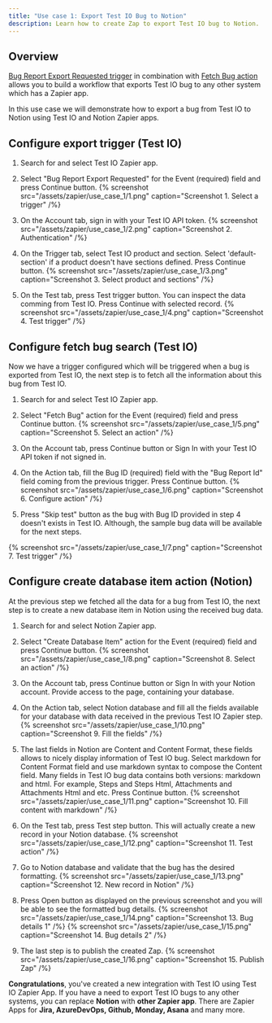 ```yaml
---
title: "Use case 1: Export Test IO Bug to Notion"
description: Learn how to create Zap to export Test IO bug to Notion.
---
```


## Overview

[Bug Report Export Requested trigger](/docs/zapier/triggers#bug-report-export-requested) in combination with [Fetch Bug action](/docs/zapier/actions#fetch-bug) allows you to build a workflow that exports Test IO bug to any other system which has a Zapier app.

In this use case we will demonstrate how to export a bug from Test IO to Notion using Test IO and Notion Zapier apps.

## Configure export trigger (Test IO)

1. Search for and select Test IO Zapier app.
2. Select "Bug Report Export Requested" for the Event (required) field and press Continue button.
   {% screenshot src="/assets/zapier/use_case_1/1.png" caption="Screenshot 1. Select a trigger" /%}

3. On the Account tab, sign in with your Test IO API token.
   {% screenshot src="/assets/zapier/use_case_1/2.png" caption="Screenshot 2. Authentication" /%}

4. On the Trigger tab, select Test IO product and section. Select 'default-section' if a product doesn't have sections defined. Press Continue button.
   {% screenshot src="/assets/zapier/use_case_1/3.png" caption="Screenshot 3. Select product and sections" /%}

5. On the Test tab, press Test trigger button. You can inspect the data comming from Test IO. Press Continue with selected record.
   {% screenshot src="/assets/zapier/use_case_1/4.png" caption="Screenshot 4. Test trigger" /%}

## Configure fetch bug search (Test IO)

Now we have a trigger configured which will be triggered when a bug is exported from Test IO, the next step is to fetch all the information about this bug from Test IO.

1. Search for and select Test IO Zapier app.
2. Select "Fetch Bug" action for the Event (required) field and press Continue button.
   {% screenshot src="/assets/zapier/use_case_1/5.png" caption="Screenshot 5. Select an action" /%}

3. On the Account tab, press Continue button or Sign In with your Test IO API token if not signed in.
4. On the Action tab, fill the Bug ID (required) field with the "Bug Report Id" field coming from the previous trigger. Press Continue button.
   {% screenshot src="/assets/zapier/use_case_1/6.png" caption="Screenshot 6. Configure action" /%}

5. Press "Skip test" button as the bug with Bug ID provided in step 4 doesn't exists in Test IO. Although, the sample bug data will be available for the next steps.

{% screenshot src="/assets/zapier/use_case_1/7.png" caption="Screenshot 7. Test trigger" /%}

## Configure create database item action (Notion)

At the previous step we fetched all the data for a bug from Test IO, the next step is to create a new database item in Notion using the received bug data.

1. Search for and select Notion Zapier app.
2. Select "Create Database Item" action for the Event (required) field and press Continue button.
   {% screenshot src="/assets/zapier/use_case_1/8.png" caption="Screenshot 8. Select an action" /%}

3. On the Account tab, press Continue button or Sign In with your Notion account. Provide access to the page, containing your database.
4. On the Action tab, select Notion database and fill all the fields available for your database with data received in the previous Test IO Zapier step.
   {% screenshot src="/assets/zapier/use_case_1/10.png" caption="Screenshot 9. Fill the fields" /%}

5. The last fields in Notion are Content and Content Format, these fields allows to nicely display information of Test IO bug. Select markdown for Content Format field and use markdown syntax to compose the Content field. Many fields in Test IO bug data contains both versions: markdown and html. For example, Steps and Steps Html, Attachments and Attachments Html and etc. Press Continue button.
   {% screenshot src="/assets/zapier/use_case_1/11.png" caption="Screenshot 10. Fill content with markdown" /%}

6. On the Test tab, press Test step button. This will actually create a new record in your Notion database.
   {% screenshot src="/assets/zapier/use_case_1/12.png" caption="Screenshot 11. Test action" /%}

7. Go to Notion database and validate that the bug has the desired formatting.
   {% screenshot src="/assets/zapier/use_case_1/13.png" caption="Screenshot 12. New record in Notion" /%}

8. Press Open button as displayed on the previous screenshot and you will be able to see the formatted bug details.
   {% screenshot src="/assets/zapier/use_case_1/14.png" caption="Screenshot 13. Bug details 1" /%}
   {% screenshot src="/assets/zapier/use_case_1/15.png" caption="Screenshot 14. Bug details 2" /%}

9. The last step is to publish the created Zap.
   {% screenshot src="/assets/zapier/use_case_1/16.png" caption="Screenshot 15. Publish Zap" /%}

**Congratulations**, you've created a new integration with Test IO using Test IO Zapier App.
If you have a need to export Test IO bugs to any other systems, you can replace **Notion** with **other Zapier app**. There are Zapier Apps for **Jira, AzureDevOps, Github, Monday, Asana** and many more.

